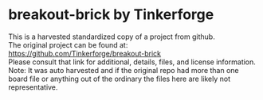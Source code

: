
# breakout-brick by Tinkerforge  
This is a harvested standardized copy of a project from github.  
The original project can be found at:  
https://github.com/Tinkerforge/breakout-brick  
Please consult that link for additional, details, files, and license information.  
Note: It was auto harvested and if the original repo had more than one board file or anything out of the ordinary the files here are likely not representative.  
    